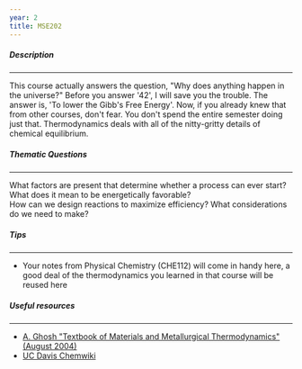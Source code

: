 ```yaml
---
year: 2
title: MSE202
---
```


##### Description

* * *


This course actually answers the question, "Why does anything happen in the universe?"  Before you answer '42', I will save you the trouble.  The answer is, 'To lower the Gibb's Free Energy'.  Now, if you already knew that from other courses, don't fear.  You don't spend the entire semester doing just that.  Thermodynamics deals with all of the nitty-gritty details of chemical equilibrium.  

##### Thematic Questions

* * *


What factors are present that determine whether a process can ever start?  
What does it mean to be energetically favorable?  
How can we design reactions to maximize efficiency? What considerations do we need to make?  

##### Tips

* * *


  -   Your notes from Physical Chemistry (CHE112) will come in handy here, a good deal of the thermodynamics you learned in that course will be reused here


##### Useful resources

* * *


 - [A. Ghosh "Textbook of Materials and Metallurgical Thermodynamics" (August 2004)](http://www.amazon.com/Textbook-Materials-Metallurgical-Thermodynamics-Ahindra/dp/8120320913)  
 - [UC Davis Chemwiki](http://chemwiki.ucdavis.edu/Core/Physical_Chemistry/Thermodynamics/Ideal_Systems/Thermodynamics_of_Mixing)
